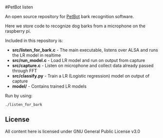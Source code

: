 #PetBot listen

An open source repository for [PetBot](http://petbot.ca) bark recognition software.

Here we store code to recognize dog barks from a microphone on the raspberry pi.

Included in this repository is:

* **src/listen_for_bark.c** - The main executable, listens over ALSA and runs the LR model in realtime
* **src/run_model.c** - Load LR model and run on output from capture
* **src/capture.c** - Listen on microphone and collect data already passed through FFT
* **src/classify.py** - Train a LR (Logistic regression) model on output of capture
* **model/** - Contains trained LR models

Run by using:

``` ./listen_for_bark ```

## License
All content here is licensed under  GNU General Public License v3.0
